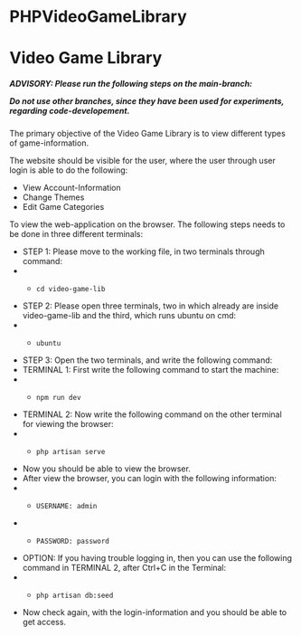 # PHPVideoGameLibrary

<h1>Video Game Library</h1>

<h5>ADVISORY: Please run the following steps on the main-branch:

Do not use other branches, since they have been used for experiments, regarding code-developement.</h2>
<p>
The primary objective of the Video Game Library is to view different types of game-information.

The website should be visible for the user, where the user through user login is able to do the following:
*   View Account-Information
*   Change Themes
*   Edit Game Categories

To view the web-application on the browser. The following steps needs to be done in three different terminals:
*   STEP 1: Please move to the working file, in two terminals through command:
* *     cd video-game-lib

*   STEP 2: Please open three terminals, two in which already are inside video-game-lib and the third, which runs ubuntu on cmd:
* *     ubuntu

*   STEP 3: Open the two terminals, and write the following command:
*   TERMINAL 1: First write the following command to start the machine:
* *     npm run dev
*   TERMINAL 2: Now write the following command on the other terminal for viewing the browser:
* *     php artisan serve

* Now you should be able to view the browser. 
* After view the browser, you can login with the following information:
* *     USERNAME: admin
* *     PASSWORD: password

* OPTION: If you having trouble logging in, then you can use the following command in TERMINAL 2, after Ctrl+C in the Terminal:
* *     php artisan db:seed
* Now check again, with the login-information and you should be able to get access.



</p>
